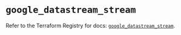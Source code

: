 # `google_datastream_stream`

Refer to the Terraform Registry for docs: [`google_datastream_stream`](https://registry.terraform.io/providers/hashicorp/google/6.7.0/docs/resources/datastream_stream).
